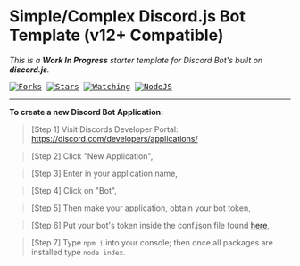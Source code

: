 Simple/Complex Discord.js Bot Template (v12+ Compatible)
=
_This is a **Work In Progress** starter template for Discord Bot's built on **discord.js**._

<kbd>[![Forks](https://img.shields.io/github/forks/cybercdn/Simple-DJS-Template?color=blue&label=Total%20Forks&logoColor=blue&style=social)](https://github.com/CyberCDN/Simple-DJS-Template)
[![Stars](https://img.shields.io/github/stars/cybercdn/Simple-DJS-Template?color=blue&label=Total%20Stars&logoColor=blue&style=social)]()
[![Watching](https://img.shields.io/github/watchers/CyberCDN/Simple-DJS-Template?label=Total%20Watching&logoColor=blue&style=social)]()
[![NodeJS](https://img.shields.io/badge/NodeJS-v12.19.0-black?&maxAge=3600&style=social&logo=node.js)](https://nodejs.org/)

</kbd>

---

**To create a new Discord Bot Application:**
 
> [Step 1] Visit Discords Developer Portal: https://discord.com/developers/applications/

> [Step 2] Click "New Application", 

> [Step 3] Enter in your application name,

> [Step 4] Click on "Bot", 

> [Step 5] Then make your application, obtain your bot token,

> [Step 6] Put your bot's token inside the conf.json file found [here](https://github.com/CyberCDN/Simple-DJS-Template/blob/main/Settings/conf.json),

> [Step 7] Type `npm i` into your console; then once all packages are installed type `node index`.  

